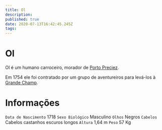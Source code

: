 ```yaml
---
title: Ol
description: 
published: true
date: 2020-07-13T16:42:45.245Z
tags: 
---
```


# Ol
Ol é um humano carroceiro, morador de [Porto Preciez](/lugares/plano-material/drafeon/sul-de-drafeon/porto-preciez).

Em 1754 ele foi contratado por um grupo de aventureiros para levá-los à [Grande Champ](/lugares/plano-material/drafeon/sul-de-drafeon/grande-champ).

# Informações
`Data de Nascimento` 1718
`Sexo Biológico` Masculino
`Olhos` Negros
`Cabelos` Cabelos castanhos escuros longos
`Altura` 1,64 m
`Peso` 57 Kg